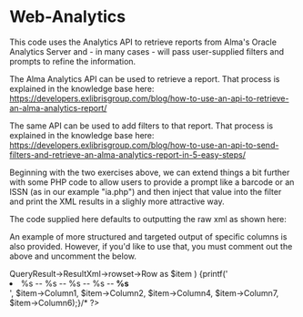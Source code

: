 # Web-Analytics
This code uses the Analytics API to retrieve reports from Alma's Oracle Analytics Server and - in many cases - will pass user-supplied filters and prompts to refine the information. 

The Alma Analytics API can be used to retrieve a report.  That process is explained in the knowledge base here:
https://developers.exlibrisgroup.com/blog/how-to-use-an-api-to-retrieve-an-alma-analytics-report/

The same API can be used to add filters to that report.  That process is explained in the knowledge base here:
https://developers.exlibrisgroup.com/blog/how-to-use-an-api-to-send-filters-and-retrieve-an-alma-analytics-report-in-5-easy-steps/

Beginning with the two exercises above, we can extend things a bit further with some PHP code to allow users to provide a prompt like a barcode or an ISSN (as in our example "ia.php") and then inject that value into the filter and print the XML results in a slighly more attractive way.

The code supplied here defaults to outputting the raw xml as shown here:
<?php
	print_r($analytics_xml);
?>

An example of more structured and targeted output of specific columns is also provided.  However, if you'd like to use that, you must comment out the above and uncomment the below.

<?php
//**foreach ($analytics_xml->QueryResult->ResultXml->rowset->Row as $item ) {printf('<li>%s -- %s -- %s -- %s -- <span style="font-weight:bold">%s</span></li>', $item->Column1, $item->Column2, $item->Column4, $item->Column7, $item->Column6);}/*
?>
